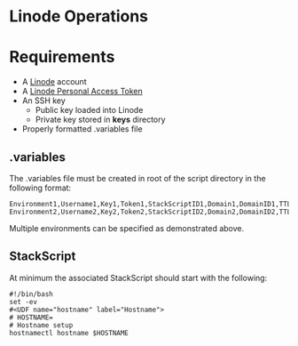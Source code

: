# Linode Operations

# Requirements

 - A [Linode](https://www.linode.com/) account
 - A [Linode Personal Access Token](https://www.linode.com/docs/guides/getting-started-with-the-linode-api/)
 - An SSH key
	 - Public key loaded into Linode
	 - Private key stored in **keys** directory
 - Properly formatted .variables file

## .variables

The .variables file must be created in root of the script directory in the following format:

    Environment1,Username1,Key1,Token1,StackScriptID1,Domain1,DomainID1,TTL1
    Environment2,Username2,Key2,Token2,StackScriptID2,Domain2,DomainID2,TTL2

Multiple environments can be specified as demonstrated above.

## StackScript

At minimum the associated StackScript should start with the following:

    #!/bin/bash
    set -ev
    #<UDF name="hostname" label="Hostname">
    # HOSTNAME=
    # Hostname setup
    hostnamectl hostname $HOSTNAME

